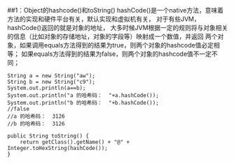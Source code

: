 ##1：Object的hashcode()和toString()
hashCode()是一个native方法，意味着方法的实现和硬件平台有关，默认实现和虚拟机有关，
对于有些JVM，hashCode()返回的就是对象的地址，
大多时候JVM根据一定的规则将与对象相关的信息（比如对象的存储地址，对象的字段等）映射成一个数值，并返回
两个对象，如果调用equals方法得到的结果为true，则两个对象的hashcode值必定相等；
如果equals方法得到的结果为false，则两个对象的hashcode值不一定不同；

    String a = new String("aw");
	String b = new String("c9");
	System.out.println(a==b);
	System.out.println("a 的哈希码：  "+a.hashCode());
	System.out.println("b 的哈希码：  "+b.hashCode());
	//false
	//a 的哈希码：  3126
	//b 的哈希码：  3126
	
	public String toString() {
	    return getClass().getName() + "@" + Integer.toHexString(hashCode());
	}
